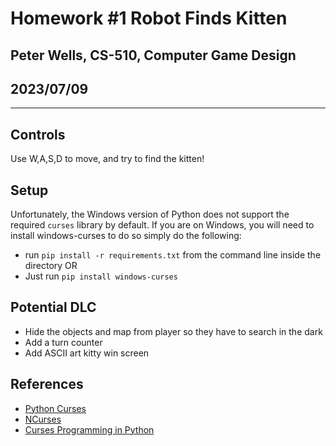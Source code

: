 # Homework #1 Robot Finds Kitten

## Peter Wells, CS-510, Computer Game Design

## 2023/07/09

---

## Controls

Use W,A,S,D to move, and try to find the kitten!

## Setup

Unfortunately, the Windows version of Python does not support the required `curses` library by default. If you are on Windows, you will need to install windows-curses to do so simply do the following:

- run `pip install -r requirements.txt` from the command line inside the directory OR
- Just run `pip install windows-curses`

## Potential DLC

- Hide the objects and map from player so they have to search in the dark
- Add a turn counter
- Add ASCII art kitty win screen

## References

- [Python Curses](https://docs.python.org/3/howto/curses.html)
- [NCurses](http://www.ibiblio.org/pub/Linux/docs/HOWTO/other-formats/html_single/NCURSES-Programming-HOWTO.html#WHATIS)
- [Curses Programming in Python](https://www.devdungeon.com/content/curses-programming-python)

